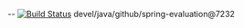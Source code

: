 

--
[![Build Status](https://travis-ci.org/jjYBdx4IL/spring-evaluation.png?branch=master)](https://travis-ci.org/jjYBdx4IL/spring-evaluation)
devel/java/github/spring-evaluation@7232

